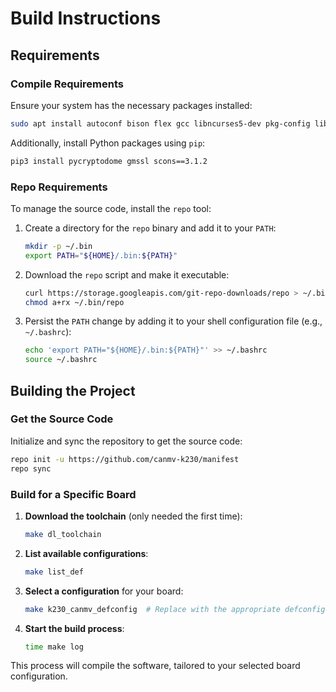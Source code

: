 # Build Instructions

## Requirements

### Compile Requirements

Ensure your system has the necessary packages installed:

```bash
sudo apt install autoconf bison flex gcc libncurses5-dev pkg-config libconfuse-dev libssl-dev python3 python3-pip python-is-python3 cmake libyaml-dev scons mtools bzip2
```

Additionally, install Python packages using `pip`:

```bash
pip3 install pycryptodome gmssl scons==3.1.2
```

### Repo Requirements

To manage the source code, install the `repo` tool:

1. Create a directory for the `repo` binary and add it to your `PATH`:

   ```bash
   mkdir -p ~/.bin
   export PATH="${HOME}/.bin:${PATH}"
   ```

2. Download the `repo` script and make it executable:

   ```bash
   curl https://storage.googleapis.com/git-repo-downloads/repo > ~/.bin/repo
   chmod a+rx ~/.bin/repo
   ```

3. Persist the `PATH` change by adding it to your shell configuration file (e.g., `~/.bashrc`):

   ```bash
   echo 'export PATH="${HOME}/.bin:${PATH}"' >> ~/.bashrc
   source ~/.bashrc
   ```

## Building the Project

### Get the Source Code

Initialize and sync the repository to get the source code:

```bash
repo init -u https://github.com/canmv-k230/manifest
repo sync
```

### Build for a Specific Board

1. **Download the toolchain** (only needed the first time):

   ```bash
   make dl_toolchain
   ```

2. **List available configurations**:

   ```bash
   make list_def
   ```

3. **Select a configuration** for your board:

   ```bash
   make k230_canmv_defconfig  # Replace with the appropriate defconfig for your board
   ```

4. **Start the build process**:

   ```bash
   time make log
   ```

This process will compile the software, tailored to your selected board configuration.
